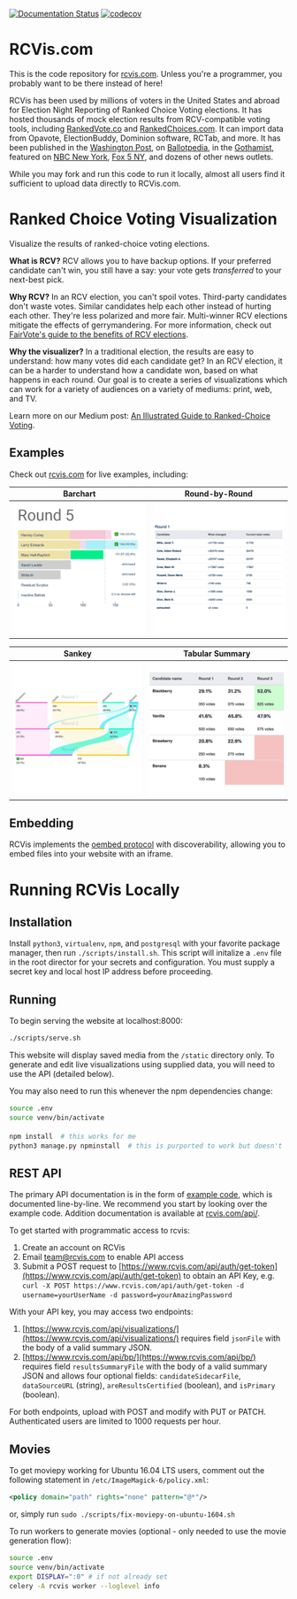 [![Documentation Status](https://readthedocs.org/projects/rcvis/badge/?version=latest)](https://rcvis.readthedocs.io/en/latest/?badge=latest) [![codecov](https://codecov.io/gh/artoonie/rcvis/branch/main/graph/badge.svg)](https://codecov.io/gh/artoonie/rcvis)

# RCVis.com
This is the code repository for [rcvis.com](https://www.rcvis.com). Unless you're a programmer, you probably want to be there instead of here!

RCVis has been used by millions of voters in the United States and abroad for Election Night Reporting of Ranked Choice Voting elections.
It has hosted thousands of mock election results from RCV-compatible voting tools, including [RankedVote.co](https://RankedVote.co) and [RankedChoices.com](https://RankedChoices.com).
It can import data from Opavote, ElectionBuddy, Dominion software, RCTab, and more.
It has been published in the [Washington Post](https://www.washingtonpost.com/dc-md-va/2023/06/23/arlington-county-board-democratic-primary-election-results/), on [Ballotpedia](https://ballotpedia.org/June_22,_2021,_election_results), in the [Gothamist](https://gothamist.com/arts-entertainment/big-apple-book-ballot-results-best-nyc-book), featured on [NBC New York](https://www.nbcnewyork.com/news/politics/adams-garcia-wnbc-poll-nyc-mayor/3104963/), [Fox 5 NY](https://www.fox5ny.com/video/940333), and dozens of other news outlets.

While you may fork and run this code to run it locally, almost all users find it sufficient to upload data directly to RCVis.com.

# Ranked Choice Voting Visualization
Visualize the results of ranked-choice voting elections.

**What is RCV?** RCV allows you to have backup options. If your preferred candidate can't win, you still have a say: your vote gets _transferred_ to your next-best pick.

**Why RCV?** In an RCV election, you can't spoil votes. Third-party candidates don't waste votes. Similar candidates help each other instead of hurting each other. They're less polarized and more fair. Multi-winner RCV elections mitigate the effects of gerrymandering. For more information, check out [FairVote's guide to the benefits of RCV elections](https://www.fairvote.org/rcv#rcvbenefits).

**Why the visualizer?** In a traditional election, the results are easy to understand: how many votes did each candidate get? In an RCV election, it can be a harder to understand how a candidate won, based on what happens in each round. Our goal is to create a series of visualizations which can work for a variety of audiences on a variety of mediums: print, web, and TV.

Learn more on our Medium post: [An Illustrated Guide to Ranked-Choice Voting](https://medium.com/@armin.samii/an-illustrated-guide-to-ranked-choice-voting-4ce3c5fe73f9).

## Examples
Check out [rcvis.com](https://www.rcvis.com) for live examples, including:

| Barchart | Round-by-Round |
| --- | --- |
| ![Barchart](static/visualizer/icon_interactivebar.gif "Interactive Barchart") | ![Round-by-Round](static/visualizer/icon_interactiveroundbyround.gif "Round-by-Round") |

| Sankey | Tabular Summary |
| --- | --- |
| ![Sankey](static/visualizer/icon_sankey.jpg "Sankey") | ![Tabular Summaries](static/visualizer/icon_singletable.png "Tabular Summaries") |

## Embedding
RCVis implements the [oembed protocol](http://www.oembed.com) with discoverability, allowing you to embed files into your website with an iframe.

# Running RCVis Locally

## Installation
Install `python3`, `virtualenv`, `npm`, and `postgresql` with your favorite package manager, then run `./scripts/install.sh`. This script will initalize a `.env` file in the root director for your secrets and configuration. You must supply a secret key and local host IP address before proceeding.


## Running
To begin serving the website at localhost:8000:
```bash
./scripts/serve.sh
```
This website will display saved media from the `/static` directory only. To generate and edit live visualizations using supplied data, you will need to use the API (detailed below).

You may also need to run this whenever the npm dependencies change:
```bash
source .env
source venv/bin/activate

npm install  # this works for me
python3 manage.py npminstall  # this is purported to work but doesn't
```

## REST API
The primary API documentation is in the form of [example code](visualizer/tests/testRestApiExampleCode.py), which is documented line-by-line.
We recommend you start by looking over the example code.
Addition documentation is available at [rcvis.com/api/](https://www.rcvis.com/api/).

To get started with programmatic access to rcvis:

1. Create an account on RCVis
2. Email team@rcvis.com to enable API access
3. Submit a POST request to [https://www.rcvis.com/api/auth/get-token](https://www.rcvis.com/api/auth/get-token) to obtain an API Key, e.g. `curl -X POST https://www.rcvis.com/api/auth/get-token -d username=yourUserName -d password=yourAmazingPassword`

With your API key, you may access two endpoints:
1. [https://www.rcvis.com/api/visualizations/](https://www.rcvis.com/api/visualizations/) requires field `jsonFile` with the body of a valid summary JSON.
2. [https://www.rcvis.com/api/bp/](https://www.rcvis.com/api/bp/) requires field `resultsSummaryFile` with the body of a valid summary JSON and allows four optional fields: `candidateSidecarFile`, `dataSourceURL` (string), `areResultsCertified` (boolean), and `isPrimary` (boolean).

For both endpoints, upload with POST and modify with PUT or PATCH. Authenticated users are limited to 1000 requests per hour.

## Movies

To get moviepy working for Ubuntu 16.04 LTS users, comment out the following statement in `/etc/ImageMagick-6/policy.xml`:
```xml
<policy domain="path" rights="none" pattern="@*"/>
```
or, simply run `sudo ./scripts/fix-moviepy-on-ubuntu-1604.sh`

To run workers to generate movies (optional - only needed to use the movie generation flow):
```bash
source .env
source venv/bin/activate
export DISPLAY=":0" # if not already set
celery -A rcvis worker --loglevel info
```
